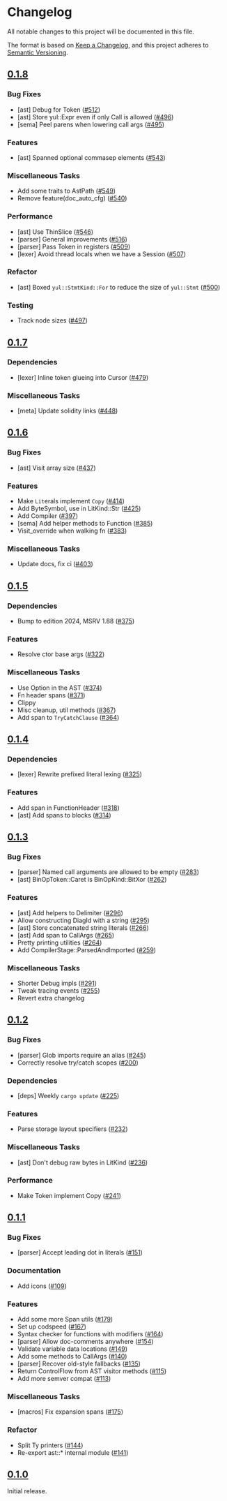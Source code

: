 # Changelog

All notable changes to this project will be documented in this file.

The format is based on [Keep a Changelog](https://keepachangelog.com/en/1.1.0/),
and this project adheres to [Semantic Versioning](https://semver.org/spec/v2.0.0.html).

## [0.1.8](https://github.com/paradigmxyz/solar/releases/tag/v0.1.8)

### Bug Fixes

- [ast] Debug for Token ([#512](https://github.com/paradigmxyz/solar/issues/512))
- [ast] Store yul::Expr even if only Call is allowed ([#496](https://github.com/paradigmxyz/solar/issues/496))
- [sema] Peel parens when lowering call args ([#495](https://github.com/paradigmxyz/solar/issues/495))

### Features

- [ast] Spanned optional commasep elements ([#543](https://github.com/paradigmxyz/solar/issues/543))

### Miscellaneous Tasks

- Add some traits to AstPath ([#549](https://github.com/paradigmxyz/solar/issues/549))
- Remove feature(doc_auto_cfg) ([#540](https://github.com/paradigmxyz/solar/issues/540))

### Performance

- [ast] Use ThinSlice ([#546](https://github.com/paradigmxyz/solar/issues/546))
- [parser] General improvements ([#516](https://github.com/paradigmxyz/solar/issues/516))
- [parser] Pass Token in registers ([#509](https://github.com/paradigmxyz/solar/issues/509))
- [lexer] Avoid thread locals when we have a Session ([#507](https://github.com/paradigmxyz/solar/issues/507))

### Refactor

- [ast] Boxed `yul::StmtKind::For` to reduce the size of `yul::Stmt` ([#500](https://github.com/paradigmxyz/solar/issues/500))

### Testing

- Track node sizes ([#497](https://github.com/paradigmxyz/solar/issues/497))

## [0.1.7](https://github.com/paradigmxyz/solar/releases/tag/v0.1.7)

### Dependencies

- [lexer] Inline token glueing into Cursor ([#479](https://github.com/paradigmxyz/solar/issues/479))

### Miscellaneous Tasks

- [meta] Update solidity links ([#448](https://github.com/paradigmxyz/solar/issues/448))

## [0.1.6](https://github.com/paradigmxyz/solar/releases/tag/v0.1.6)

### Bug Fixes

- [ast] Visit array size ([#437](https://github.com/paradigmxyz/solar/issues/437))

### Features

- Make `Lit`erals implement `Copy` ([#414](https://github.com/paradigmxyz/solar/issues/414))
- Add ByteSymbol, use in LitKind::Str ([#425](https://github.com/paradigmxyz/solar/issues/425))
- Add Compiler ([#397](https://github.com/paradigmxyz/solar/issues/397))
- [sema] Add helper methods to Function ([#385](https://github.com/paradigmxyz/solar/issues/385))
- Visit_override when walking fn ([#383](https://github.com/paradigmxyz/solar/issues/383))

### Miscellaneous Tasks

- Update docs, fix ci ([#403](https://github.com/paradigmxyz/solar/issues/403))

## [0.1.5](https://github.com/paradigmxyz/solar/releases/tag/v0.1.5)

### Dependencies

- Bump to edition 2024, MSRV 1.88 ([#375](https://github.com/paradigmxyz/solar/issues/375))

### Features

- Resolve ctor base args ([#322](https://github.com/paradigmxyz/solar/issues/322))

### Miscellaneous Tasks

- Use Option<StateMutability> in the AST ([#374](https://github.com/paradigmxyz/solar/issues/374))
- Fn header spans ([#371](https://github.com/paradigmxyz/solar/issues/371))
- Clippy
- Misc cleanup, util methods ([#367](https://github.com/paradigmxyz/solar/issues/367))
- Add span to `TryCatchClause` ([#364](https://github.com/paradigmxyz/solar/issues/364))

## [0.1.4](https://github.com/paradigmxyz/solar/releases/tag/v0.1.4)

### Dependencies

- [lexer] Rewrite prefixed literal lexing ([#325](https://github.com/paradigmxyz/solar/issues/325))

### Features

- Add span in FunctionHeader ([#318](https://github.com/paradigmxyz/solar/issues/318))
- [ast] Add spans to blocks ([#314](https://github.com/paradigmxyz/solar/issues/314))

## [0.1.3](https://github.com/paradigmxyz/solar/releases/tag/v0.1.3)

### Bug Fixes

- [parser] Named call arguments are allowed to be empty ([#283](https://github.com/paradigmxyz/solar/issues/283))
- [ast] BinOpToken::Caret is BinOpKind::BitXor ([#262](https://github.com/paradigmxyz/solar/issues/262))

### Features

- [ast] Add helpers to Delimiter ([#296](https://github.com/paradigmxyz/solar/issues/296))
- Allow constructing DiagId with a string ([#295](https://github.com/paradigmxyz/solar/issues/295))
- [ast] Store concatenated string literals ([#266](https://github.com/paradigmxyz/solar/issues/266))
- [ast] Add span to CallArgs ([#265](https://github.com/paradigmxyz/solar/issues/265))
- Pretty printing utilities ([#264](https://github.com/paradigmxyz/solar/issues/264))
- Add CompilerStage::ParsedAndImported ([#259](https://github.com/paradigmxyz/solar/issues/259))

### Miscellaneous Tasks

- Shorter Debug impls ([#291](https://github.com/paradigmxyz/solar/issues/291))
- Tweak tracing events ([#255](https://github.com/paradigmxyz/solar/issues/255))
- Revert extra changelog

## [0.1.2](https://github.com/paradigmxyz/solar/releases/tag/v0.1.2)

### Bug Fixes

- [parser] Glob imports require an alias ([#245](https://github.com/paradigmxyz/solar/issues/245))
- Correctly resolve try/catch scopes ([#200](https://github.com/paradigmxyz/solar/issues/200))

### Dependencies

- [deps] Weekly `cargo update` ([#225](https://github.com/paradigmxyz/solar/issues/225))

### Features

- Parse storage layout specifiers ([#232](https://github.com/paradigmxyz/solar/issues/232))

### Miscellaneous Tasks

- [ast] Don't debug raw bytes in LitKind ([#236](https://github.com/paradigmxyz/solar/issues/236))

### Performance

- Make Token implement Copy ([#241](https://github.com/paradigmxyz/solar/issues/241))

## [0.1.1](https://github.com/paradigmxyz/solar/releases/tag/v0.1.1)

### Bug Fixes

- [parser] Accept leading dot in literals ([#151](https://github.com/paradigmxyz/solar/issues/151))

### Documentation

- Add icons ([#109](https://github.com/paradigmxyz/solar/issues/109))

### Features

- Add some more Span utils ([#179](https://github.com/paradigmxyz/solar/issues/179))
- Set up codspeed ([#167](https://github.com/paradigmxyz/solar/issues/167))
- Syntax checker for functions with modifiers ([#164](https://github.com/paradigmxyz/solar/issues/164))
- [parser] Allow doc-comments anywhere ([#154](https://github.com/paradigmxyz/solar/issues/154))
- Validate variable data locations ([#149](https://github.com/paradigmxyz/solar/issues/149))
- Add some methods to CallArgs ([#140](https://github.com/paradigmxyz/solar/issues/140))
- [parser] Recover old-style fallbacks ([#135](https://github.com/paradigmxyz/solar/issues/135))
- Return ControlFlow from AST visitor methods ([#115](https://github.com/paradigmxyz/solar/issues/115))
- Add more semver compat ([#113](https://github.com/paradigmxyz/solar/issues/113))

### Miscellaneous Tasks

- [macros] Fix expansion spans ([#175](https://github.com/paradigmxyz/solar/issues/175))

### Refactor

- Split Ty printers ([#144](https://github.com/paradigmxyz/solar/issues/144))
- Re-export ast::* internal module ([#141](https://github.com/paradigmxyz/solar/issues/141))

## [0.1.0](https://github.com/paradigmxyz/solar/releases/tag/v0.1.0)

Initial release.

<!-- generated by git-cliff -->
